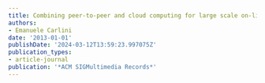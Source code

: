 ```yaml
---
title: Combining peer-to-peer and cloud computing for large scale on-line games
authors:
- Emanuele Carlini
date: '2013-01-01'
publishDate: '2024-03-12T13:59:23.997075Z'
publication_types:
- article-journal
publication: '*ACM SIGMultimedia Records*'
---
```

